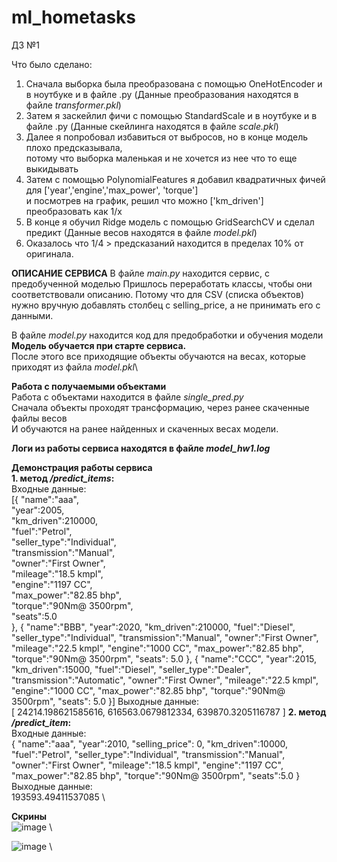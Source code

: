 # ml_hometasks
ДЗ №1

Что было сделано:
1. Сначала выборка была преобразована с помощью OneHotEncoder и в ноутбуке и в файле .py (Данные преобразования находятся в файле *transformer.pkl*)
2. Затем я заскейлил фичи с помощью StandardScale и в ноутбуке и в файле .py (Данные скейлинга находятся в файле *scale.pkl*) 
3. Далее я попробовал избавиться от выбросов, но в конце модель плохо предсказывала,\
потому что выборка маленькая и не хочется из нее что то еще выкидывать
4. Затем с помощью PolynomialFeatures я добавил квадратичных фичей для ['year','engine','max_power', 'torque']\
и посмотрев на график, решил что можно ['km_driven'] преобразовать как 1/х
5. В конце я обучил Ridge модель с помощью GridSearchCV и сделал предикт (Данные весов находятся в файле *model.pkl*) 
6. Оказалось что 1/4 > предсказаний находится в пределах 10% от оригинала.

**ОПИСАНИЕ СЕРВИСА**
В файле *main.py* находится сервис, с предобученной моделью
Пришлось переработать классы, чтобы они соответствовали описанию. Потому что для CSV (списка объектов)\
нужно вручную добавлять столбец с selling_price, а не принимать его с данными.

В файле *model.py* находится код для предобработки и обучения модели\
**Модель обучается при старте сервиса.**\
После этого все приходящие объекты обучаются на весах, которые приходят из файла *model.pkl*\

**Работа с получаемыми объектами**\
Работа с объектами находится в файле *single_pred.py*\
Сначала объекты проходят трансформацию, через ранее скаченные файлы весов\
И обучаются на ранее найденных и скаченных весах модели.

**Логи из работы сервиса находятся в файле *model_hw1.log***

**Демонстрация работы сервиса**\
**1. метод */predict_items*:**\
Входные данные:\
[{
    "name":"aaa",\
    "year":2005,\
    "km_driven":210000,\
    "fuel":"Petrol",\
    "seller_type":"Individual",\
    "transmission":"Manual",\
    "owner":"First Owner",\
    "mileage":"18.5 kmpl",\
    "engine":"1197 CC",\
    "max_power":"82.85 bhp",\
    "torque":"90Nm@ 3500rpm",\
    "seats":5.0\
},
{
    "name":"BBB", 
    "year":2020, 
    "km_driven":210000, 
    "fuel":"Diesel", 
    "seller_type":"Individual", 
    "transmission":"Manual", 
    "owner":"First Owner", 
    "mileage":"22.5 kmpl",
    "engine":"1000 CC", 
    "max_power":"82.85 bhp", 
    "torque":"90Nm@ 3500rpm",
    "seats": 5.0
},
{
    "name":"CCC", 
    "year":2015, 
    "km_driven":15000, 
    "fuel":"Diesel", 
    "seller_type":"Dealer", 
    "transmission":"Automatic", 
    "owner":"First Owner", 
    "mileage":"22.5 kmpl",
    "engine":"1000 CC", 
    "max_power":"82.85 bhp", 
    "torque":"90Nm@ 3500rpm",
    "seats": 5.0
}]
Выходные данные: \
[
    24214.198621585616,
    616563.0679812334,
    639870.3205116787
]
**2. метод */predict_item*:** \
Входные данные: \
{
    "name":"aaa", 
    "year":2010, 
    "selling_price": 0,
    "km_driven":10000, 
    "fuel":"Petrol", 
    "seller_type":"Individual", 
    "transmission":"Manual", 
    "owner":"First Owner", 
    "mileage":"18.5 kmpl",
    "engine":"1197 CC", 
    "max_power":"82.85 bhp", 
    "torque":"90Nm@ 3500rpm",
    "seats":5.0
}
Выходные данные: \
193593.49411537085 \

**Скрины** \
![image](https://github.com/Paral1ax/ml_hometasks/assets/71229854/f53b7cc3-f47a-4433-9a15-32ca28514459) \

![image](https://github.com/Paral1ax/ml_hometasks/assets/71229854/03f238cc-1bd2-419b-9ce4-520add4699a2) \


